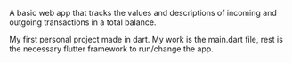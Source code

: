 A basic web app that tracks the values and descriptions of incoming and outgoing transactions in a total balance.

My first personal project made in dart. My work is the main.dart file, rest is the necessary flutter framework to run/change the app.
